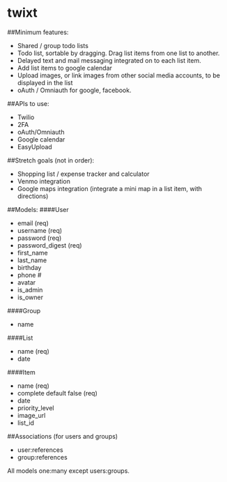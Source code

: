 # twixt

##Minimum features:
- Shared / group todo lists
- Todo list, sortable by dragging. Drag list items from one list to  another.
- Delayed text and mail messaging integrated on to each list item. 
- Add list items to google calendar
- Upload images, or link images from other social media accounts, to be displayed in the list
- oAuth / Omniauth for google, facebook.

##APIs to use:
- Twilio
- 2FA
- oAuth/Omniauth
- Google calendar
- EasyUpload


##Stretch goals (not in order):
- Shopping list / expense tracker and calculator
- Venmo integration
- Google maps integration (integrate a mini map in a list item, with directions)



##Models:
####User
* email (req)
* username (req)
* password (req)
* password_digest (req)
* first_name 
* last_name
* birthday
* phone #
* avatar
* is_admin
* is_owner

####Group
* name

####List
* name (req)
* date

####Item
* name (req)
* complete default false (req)
* date
* priority_level 
* image_url
* list_id

##Associations (for users and groups)
* user:references
* group:references

All models one:many except users:groups.

